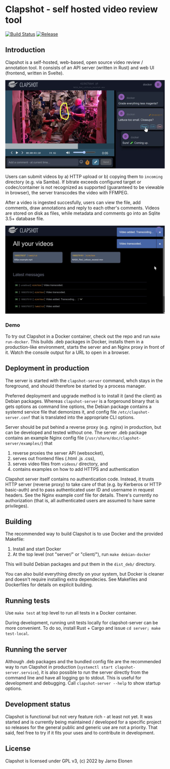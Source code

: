 # Clapshot - self hosted video review tool

[![Build Status](https://app.travis-ci.com/elonen/clapshot.svg?branch=master)](https://app.travis-ci.com/elonen/clapshot)
[![Release](https://img.shields.io/github/v/release/elonen/clapshot?include_prereleases)]()

## Introduction

Clapshot is a self-hosted, web-based, open source video review / annotation tool.
It consists of an API server (written in Rust) and web UI (frontend, written in Svelte).

![Review UI screenshot](doc/video-commenting.webp)

Users can submit videos by a) HTTP upload or b) copying them to `incoming` directory (e.g. via Samba).
If bitrate exceeds configured target or codec/container is not recognized as supported (guaranteed to be viewable in browser),
the server transcodes the video with FFMPEG.

After a video is ingested succesfully, users can view the file, add comments, draw annotations
and reply to each other's comments. Videos are stored on disk as files, while metadata and comments
go into an Sqlite 3.5+ database file.

![Video listing screenshot](doc/video-list.webp)


### Demo

To try out Clapshot in a Docker container, check out the repo and run `make run-docker`.
This builds .deb packages in Docker, installs them in a production-like environment, starts the server and an
Nginx proxy in front of it. Watch the console output for a URL to open in a browser.

## Deployment in production

The server is started with the `clapshot-server` command, whch stays in the
foreground, and should therefore be started by a process manager.

Preferred deployment and upgrade method is to install it (and the client) as Debian
packages. Whereas `clapshot-server` is a forgeround binary that is gets options as command line options,
the Debian package contains a systemd service file that demonizes it, and config file `/etc/clapshot-server.conf` that is
translated into the appropriate CLI options. 

Server should be put behind a reverse proxy (e.g. nginx) in production, but
can be developed and tested without one. The server .deb package contains
an example Nginx config file (`/usr/share/doc/clapshot-server/examples/`) that

 1. reverse proxies the server API (websocket),
 2. serves out frontend files (.html .js .css),
 3. serves video files from `videos/` directory, and
 4. contains examples on how to add HTTPS and authentication

Clapshot server itself contains no authentication code. Instead, it trusts
HTTP server (reverse proxy) to take care of that (e.g. by Kerberos or HTTP basic-auth) and
to pass authenticated user ID and username in request headers. See the Nginx example conf file for details.
There's currently no authorization (that is, all authenticated users are assumed to have same privileges). 

## Building

The recommended way to build Clapshot is to use Docker and the provided Makefile:

 1. Install and start Docker
 2. At the top level (not "server/" or "client/"), run `make debian-docker`

This will build Debian packages and put them in the ``dist_deb/`` directory.

You can also build everything directly on your system, but Docker
is cleaner and doesn't require installing extra dependecies.
See Makefiles and Dockerfiles for details on explicit building.

## Running tests

Use `make test` at top level to run all tests in a Docker container.

During development, running unit tests locally for clapshot-server can be more
convenient. To do so, install Rust + Cargo and issue `cd server; make test-local`.

## Running the server

Although .deb packages and the bundled config file are the recommended way to run
Clapshot in production (`systemctl start clapshot-server.service`), it is also possible to
run the server directly from the command line and have all logging go to stdout.
This is useful for development and debugging. Call `clapshot-server --help` to show startup options.


## Development status

Clapshot is functional but not very feature rich - at least not yet. It was started
and is currently being maintained / developed for a specific project so releases for
the general public and generic use are not a priority. That said, feel free to try
if it fits your uses and to contribute in development.

## License

Clapshot is licensed under GPL v3, (c) 2022 by Jarno Elonen
